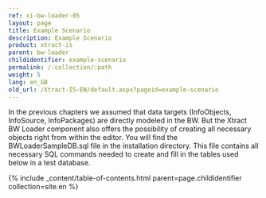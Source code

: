 ```yaml
---
ref: xi-bw-loader-05
layout: page
title: Example Scenario
description: Example Scenario
product: xtract-is
parent: bw-loader
childidentifier: example-scenario
permalink: /:collection/:path
weight: 5
lang: en_GB
old_url: /Xtract-IS-EN/default.aspx?pageid=example-scenario
---
```


In the previous chapters we assumed that data targets (InfoObjects, InfoSource, InfoPackages) are directly modeled in the BW. But the Xtract BW Loader component also offers the possibility of creating all necessary objects right from within the editor.
You will find the BWLoaderSampleDB.sql file in the installation directory. This file contains all necessary SQL commands needed to create and fill in the tables used below in a test database.

{% include _content/table-of-contents.html parent=page.childidentifier collection=site.en %}